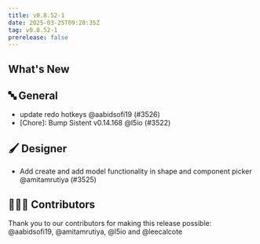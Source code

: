 ```yaml
---
title: v0.8.52-1
date: 2025-03-25T09:20:35Z
tag: v0.8.52-1
prerelease: false
---
```


## What's New
## 🔤 General
- update redo hotkeys @aabidsofi19 (#3526)
- [Chore]: Bump Sistent v0.14.168 @l5io (#3522)

## 🖌️ Designer

- Add create and add model functionality in shape and component picker @amitamrutiya (#3525)

## 👨🏽‍💻 Contributors

Thank you to our contributors for making this release possible:
@aabidsofi19, @amitamrutiya, @l5io and @leecalcote
